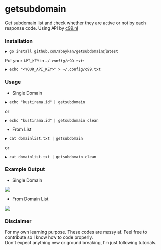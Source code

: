 # getsubdomain
Get subdomain list and check whether they are active or not by each response code. Using API by [c99.nl](https://c99.nl/)

### Installation
```
▶ go install github.com/abaykan/getsubdomain@latest
```
Put your `API_KEY` in `~/.config/c99.txt`:
```
▶ echo "<YOUR_API_KEY>" > ~/.config/c99.txt
```

### Usage
- Single Domain
```
▶ echo "kustirama.id" | getsubdomain
```
or
```
▶ echo "kustirama.id" | getsubdomain clean
```
- From List
```
▶ cat domainlist.txt | getsubdomain
```
or
```
▶ cat domainlist.txt | getsubdomain clean
```

### Example Output
- Single Domain
<img src="https://kustirama.id/images/getsubdomain-single-domain.gif">

- From Domain List
<img src="https://kustirama.id/images/getsubdomain-domain-list.gif">

### Disclaimer
For my own learning purpose. These codes are messy af. Feel free to contribute so I know how to code properly.  
Don't expect anything new or ground breaking, I'm just following tutorials.
